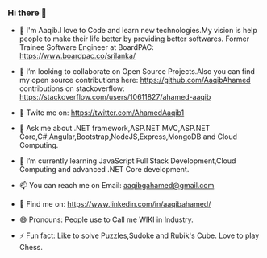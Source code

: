 ### Hi there 👋

- 🔭 I'm Aaqib.I love to Code and learn new technologies.My vision is help people to make their life better by providing better softwares.
      Former Trainee Software Engineer at BoardPAC: https://www.boardpac.co/srilanka/
    
- 👯 I’m looking to collaborate on Open Source Projects.Also you can find 
     my open source contributions here: https://github.com/AaqibAhamed 
     contributions on stackoverflow: https://stackoverflow.com/users/10611827/ahamed-aaqib 

- 🤔 Twite me on: https://twitter.com/AhamedAaqib1

- 💬 Ask me about .NET framework,ASP.NET MVC,ASP.NET Core,C#,Angular,Bootstrap,NodeJS,Express,MongoDB and Cloud Computing.

- 🌱 I’m currently learning JavaScript Full Stack Development,Cloud Computing and advanced .NET Core development. 

- 📫 You can reach me on  Email: aaqibgahamed@gmail.com

- 💬 Find me on: https://www.linkedin.com/in/aaqibahamed/

- 😄 Pronouns: People use to Call me WIKI in Industry.

- ⚡ Fun fact: Like to solve Puzzles,Sudoke and Rubik's Cube. Love to play Chess.



<!--
**AaqibAhamed/AaqibAhamed** is a ✨ _special_ ✨ repository because its `README.md` (this file) appears on your GitHub profile.

Here are some ideas to get you started:

-->

